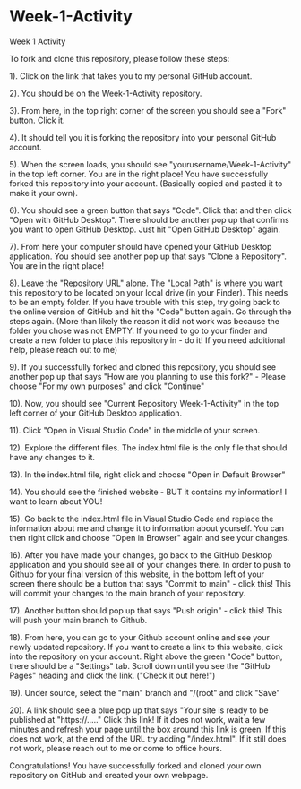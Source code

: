 # Week-1-Activity
 Week 1 Activity

To fork and clone this repository, please follow these steps:

1). Click on the link that takes you to my personal GitHub account. 

2). You should be on the Week-1-Activity repository.

3). From here, in the top right corner of the screen you should see a "Fork" button. Click it.

4). It should tell you it is forking the repository into your personal GitHub account.

5). When the screen loads, you should see "yourusername/Week-1-Activity" in the top left corner. You are in the right place! You have successfully forked this repository into your account. (Basically copied and pasted it to make it your own).

6). You should see a green button that says "Code". Click that and then click "Open with GitHub Desktop". There should be another pop up that confirms you want to open GitHub Desktop. Just hit "Open GitHub Desktop" again.

7). From here your computer should have opened your GitHub Desktop application. You should see another pop up that says "Clone a Repository". You are in the right place!

8). Leave the "Repository URL" alone. The "Local Path" is where you want this repository to be located on your local drive (in your Finder). This needs to be an empty folder. If you have trouble with this step, try going back to the online version of GitHub and hit the "Code" button again. Go through the steps again. (More than likely the reason it did not work was because the folder you chose was not EMPTY. If you need to go to your finder and create a new folder to place this repository in - do it! If you need additional help, please reach out to me)

9). If you successfully forked and cloned this repository, you should see another pop up that says "How are you planning to use this fork?" - Please choose "For my own purposes" and click "Continue"

10). Now, you should see "Current Repository Week-1-Activity" in the top left corner of your GitHub Desktop application. 

11). Click "Open in Visual Studio Code" in the middle of your screen. 

12). Explore the different files. The index.html file is the only file that should have any changes to it. 

13). In the index.html file, right click and choose "Open in Default Browser"

14). You should see the finished website - BUT it contains my information! I want to learn about YOU!

15). Go back to the index.html file in Visual Studio Code and replace the information about me and change it to information about yourself. You can then right click and choose "Open in Browser" again and see your changes. 

16). After you have made your changes, go back to the GitHub Desktop application and you should see all of your changes there. In order to push to Github for your final version of this website, in the bottom left of your screen there should be a button that says "Commit to main" - click this! This will commit your changes to the main branch of your repository.

17). Another button should pop up that says "Push origin" - click this! This will push your main branch to Github. 

18). From here, you can go to your Github account online and see your newly updated repository. If you want to create a link to this website, click into the repository on your account. Right above the green "Code" button, there should be a "Settings" tab. Scroll down until you see the "GitHub Pages" heading and click the link. ("Check it out here!")

19). Under source, select the "main" branch and "/(root" and click "Save"

20). A link should see a blue pop up that says "Your site is ready to be published at "https://....." Click this link! If it does not work, wait a few minutes and refresh your page until the box around this link is green. If this does not work, at the end of the URL try adding "/index.html". If it still does not work, please reach out to me or come to office hours. 

Congratulations! You have successfully forked and cloned your own repository on GitHub and created your own webpage. 